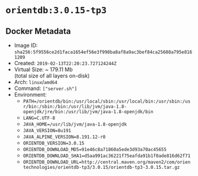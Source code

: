# `orientdb:3.0.15-tp3`

## Docker Metadata

- Image ID: `sha256:5f9556ce2d1faca1654ef56e3f998ba8af8a9ac3bef84ca25608a795e8161209`
- Created: `2019-02-13T22:20:23.727124244Z`
- Virtual Size: ~ 179.11 Mb  
  (total size of all layers on-disk)
- Arch: `linux`/`amd64`
- Command: `["server.sh"]`
- Environment:
  - `PATH=/orientdb/bin:/usr/local/sbin:/usr/local/bin:/usr/sbin:/usr/bin:/sbin:/bin:/usr/lib/jvm/java-1.8-openjdk/jre/bin:/usr/lib/jvm/java-1.8-openjdk/bin`
  - `LANG=C.UTF-8`
  - `JAVA_HOME=/usr/lib/jvm/java-1.8-openjdk`
  - `JAVA_VERSION=8u191`
  - `JAVA_ALPINE_VERSION=8.191.12-r0`
  - `ORIENTDB_VERSION=3.0.15`
  - `ORIENTDB_DOWNLOAD_MD5=91e46c8a71860a5ede3d93a70ac45655`
  - `ORIENTDB_DOWNLOAD_SHA1=d5aa991ac36221f75eafda91b1f0ade816d62f71`
  - `ORIENTDB_DOWNLOAD_URL=http://central.maven.org/maven2/com/orientechnologies/orientdb-tp3/3.0.15/orientdb-tp3-3.0.15.tar.gz`
